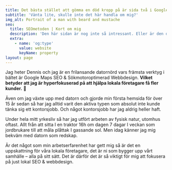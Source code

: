 ```yaml
---
title: Det bästa stället att gömma en död kropp på är sida två i Google.
subtitle: 'Vänta lite, skulle inte det här handla om mig?'
img_alt: Portrait of a man with beard and mustache
seo:
  title: SEOmetoden | Kort om mig
  description: 'Den här sidan är nog inte så intressant. Eller är den det? '
  extra:
    - name: 'og:type'
      value: website
      keyName: property
layout: page
---
```

Jag heter Dennis och jag är en frilansande datornörd vars främsta verktyg i bältet är Google Maps SEO & Sökmotoroptimerad Webbdesign. **Vilket betyder att
jag är hyperfokuserad på att hjälpa lokala företagare få fler kunder.** :rocket:

Även om jag växte upp med datorn och gjorde min första hemsida för över
15 år sedan så har jag alltid varit den aktiva typen som absolut
inte kunde tänka sig ett kontorsjobb. Och något kontorsjobb har jag
aldrig heller haft.

Under hela mitt yrkesliv så har jag utfört arbeten av fysisk
natur, utomhus oftast. Allt från att sitta I en traktor 16h om dagen
7 dagar I veckan som jordbrukare till att måla plåttak I gassande
sol. Men idag känner jag mig bekväm med datorn som redskap.

Är det något som min arbetserfarenhet har gett mig så är det
en uppskattning för våra lokala företagare, det är ni som bygger
upp vårt samhälle – alla på sitt sätt. Det är därför det är så viktigt för mig att fokusera på just lokal SEO & webbdesign.

